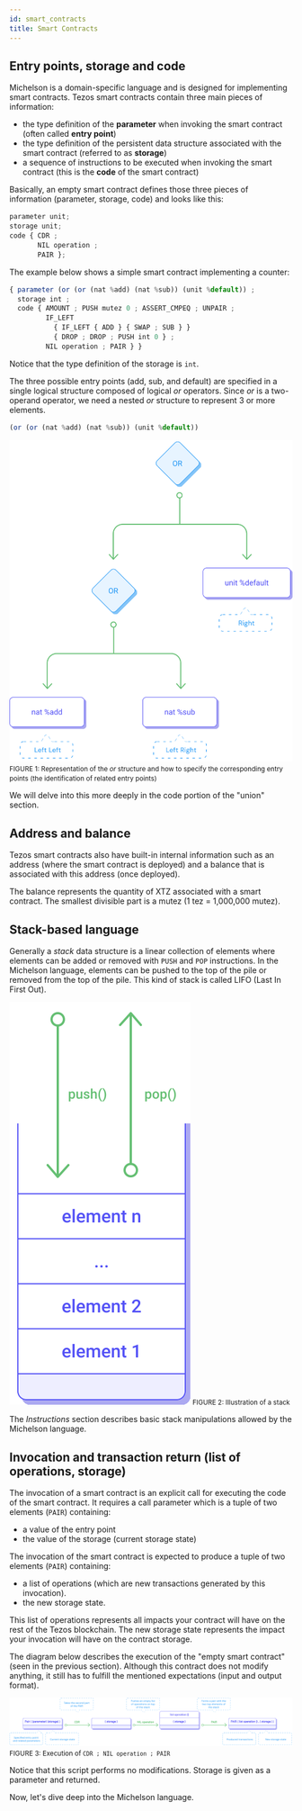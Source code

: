 ```yaml
---
id: smart_contracts
title: Smart Contracts
---
```


## Entry points, storage and code

Michelson is a domain-specific language and is designed for implementing smart contracts. Tezos smart contracts contain three main pieces of information:
- the type definition of the **parameter** when invoking the smart contract (often called **entry point**)
- the type definition of the persistent data structure associated with the smart contract (referred to as **storage**)
- a sequence of instructions to be executed when invoking the smart contract (this is the **code** of the smart contract)

Basically, an empty smart contract defines those three pieces of information (parameter, storage, code) and looks like this:

```js
parameter unit;
storage unit;
code { CDR ;
       NIL operation ;
       PAIR };
```

The example below shows a simple smart contract implementing a counter: 

```js
{ parameter (or (or (nat %add) (nat %sub)) (unit %default)) ;
  storage int ;
  code { AMOUNT ; PUSH mutez 0 ; ASSERT_CMPEQ ; UNPAIR ;
         IF_LEFT
           { IF_LEFT { ADD } { SWAP ; SUB } }
           { DROP ; DROP ; PUSH int 0 } ;
         NIL operation ; PAIR } }
```

Notice that the type definition of the storage is `int`.

The three possible entry points (add, sub, and default) are specified in a single logical structure composed of logical _or_ operators. Since _or_ is a two-operand operator, we need a nested _or_ structure to represent 3 or more elements.

```js
(or (or (nat %add) (nat %sub)) (unit %default))
```


![](../../static/img/michelson_entrypoint_or_example.svg)
<small className="figure">FIGURE 1: Representation of the _or_ structure and how to specify the corresponding entry points (the identification of related entry points)</small>

We will delve into this more deeply in the code portion of the "union" section.

## Address and balance

Tezos smart contracts also have built-in internal information such as an address (where the smart contract is deployed) and a balance that is associated with this address (once deployed).

The balance represents the quantity of XTZ associated with a smart contract. The smallest divisible part is a mutez (1 tez = 1,000,000 mutez).


## Stack-based language

Generally a _stack_ data structure is a linear collection of elements where elements can be added or removed with `PUSH` and `POP` instructions. In the Michelson language, elements can be pushed to the top of the pile or removed from the top of the pile. This kind of stack is called LIFO (Last In First Out).

![](../../static/img/michelson_stack_basics.svg)
<small className="figure">FIGURE 2: Illustration of a stack</small>

The _Instructions_ section describes basic stack manipulations allowed by the Michelson language.

## Invocation and transaction return (list of operations, storage)

The invocation of a smart contract is an explicit call for executing the code of the smart contract. It requires a call parameter which is a tuple of two elements (`PAIR`) containing:
- a value of the entry point
- the value of the storage (current storage state)

The invocation of the smart contract is expected to produce a tuple of two elements (`PAIR`) containing:
- a list of operations (which are new transactions generated by this invocation).
- the new storage state.

This list of operations represents all impacts your contract will have on the rest of the Tezos blockchain.
The new storage state represents the impact your invocation will have on the contract storage.

The diagram below describes the execution of the "empty smart contract" (seen in the previous section). Although this contract does not modify anything, it still has to fulfill the mentioned expectations (input and output format). 

![](../../static/img/michelson_smartcontract_basics.svg)
<small className="figure">FIGURE 3: Execution of `CDR ; NIL operation ; PAIR`</small>

Notice that this script performs no modifications. Storage is given as a parameter and returned.


Now, let's dive deep into the Michelson language.
